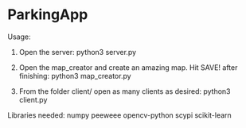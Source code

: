 # ParkingApp

Usage:

1. Open the server:
    python3 server.py
    
2. Open the map_creator and create an amazing map. Hit SAVE! after finishing:
    python3 map_creator.py
    
3. From the folder client/ open as many clients as desired:
    python3 client.py
    
    
    
Libraries needed:
  numpy
  peeweee
  opencv-python
  scypi
  scikit-learn
  
